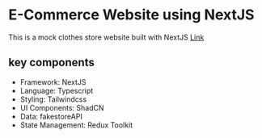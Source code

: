 # E-Commerce Website using NextJS

This is a mock clothes store website built with NextJS <a href="https://clothes-store.netlify.app/" target="_blank">Link</a>

## key components

<ul>
    <li>Framework: NextJS</li>
    <li>Language: Typescript</li>
    <li>Styling: Tailwindcss</li>
    <li>UI Components: ShadCN</li>
    <li>Data: fakestoreAPI</li>
    <li>State Management: Redux Toolkit</li>
</ul>
